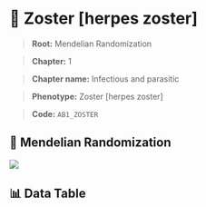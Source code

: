 # 🧪 Zoster [herpes zoster]

> **Root:** Mendelian Randomization

> **Chapter:** 1  

> **Chapter name:** Infectious and parasitic

> **Phenotype:** Zoster [herpes zoster]  

> **Code:** `AB1_ZOSTER`

## 🧬 Mendelian Randomization  

<img src="/MR/Figures/Forward/AB1_ZOSTER.png"/>

## 📊 Data Table

<CsvTableMRF src="/MR_Data/Forward/AB1_ZOSTER.csv"/>
